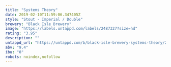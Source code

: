 ```yaml
---
title: "Systems Theory"
date: 2019-02-10T11:59:06.347405Z
style: "Stout - Imperial / Double"
brewery: "Black Isle Brewery"
image: "https://labels.untappd.com/labels/2487327?size=hd"
rating: "3.95"
description: ""
untappd_url: "https://untappd.com/b/black-isle-brewery-systems-theory/2487327"
abv: "9.4"
ibu: "0"
robots: noindex,nofollow
---
```

